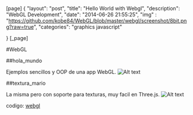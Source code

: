 [page]
{
	 "layout": "post",
	 "title":  "Hello World with Webgl",
 	 "description": "WebGL Development",
	 "date":   "2014-06-26 21:55:25",
	 "img" : "https://github.com/kobe84/WebGL/blob/master/webgl/screenshot/8bit.png?raw=true", 
	 "categories": "graphics javascript"

}
[_page]

#WebGL

##hola_mundo

Ejemplos sencillos y OOP de una app WebGL. 
![Alt text](https://github.com/kobe84/WebGL/blob/master/webgl/screenshot/hello.png?raw=true "hello")


##textura_mario 

La misma pero con soporte para texturas, muy facil en Three.js. 
![Alt text](https://github.com/kobe84/WebGL/blob/master/webgl/screenshot/8bit.png?raw=true "texturing")

codigo: [webgl][web_gl]



[web_gl]: https://github.com/cesarvr/WebGL
